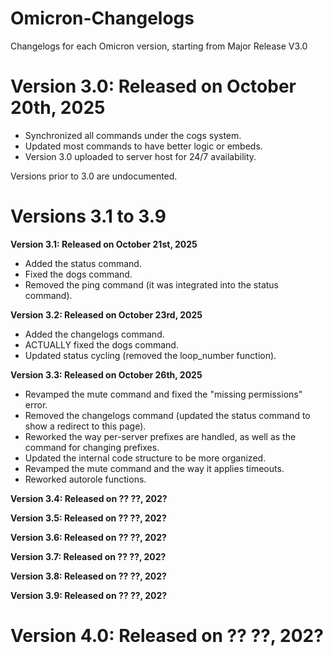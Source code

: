 # Omicron-Changelogs
Changelogs for each Omicron version, starting from Major Release V3.0

# Version 3.0: Released on October 20th, 2025
- Synchronized all commands under the cogs system.
- Updated most commands to have better logic or embeds.
- Version 3.0 uploaded to server host for 24/7 availability.

Versions prior to 3.0 are undocumented.

# Versions 3.1 to 3.9

**Version 3.1: Released on October 21st, 2025**
- Added the status command.
- Fixed the dogs command.
- Removed the ping command (it was integrated into the status command).

**Version 3.2: Released on October 23rd, 2025**
- Added the changelogs command.
- ACTUALLY fixed the dogs command.
- Updated status cycling (removed the loop_number function).

**Version 3.3: Released on October 26th, 2025**
- Revamped the mute command and fixed the "missing permissions" error.
- Removed the changelogs command (updated the status command to show a redirect to this page).
- Reworked the way per-server prefixes are handled, as well as the command for changing prefixes.
- Updated the internal code structure to be more organized.
- Revamped the mute command and the way it applies timeouts.
- Reworked autorole functions.

**Version 3.4: Released on ?? ??, 202?**


**Version 3.5: Released on ?? ??, 202?**


**Version 3.6: Released on ?? ??, 202?**


**Version 3.7: Released on ?? ??, 202?**


**Version 3.8: Released on ?? ??, 202?**


**Version 3.9: Released on ?? ??, 202?**


# Version 4.0: Released on ?? ??, 202?
